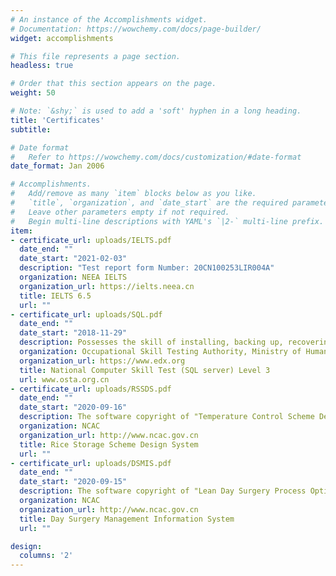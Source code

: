 ```yaml
---
# An instance of the Accomplishments widget.
# Documentation: https://wowchemy.com/docs/page-builder/
widget: accomplishments

# This file represents a page section.
headless: true

# Order that this section appears on the page.
weight: 50

# Note: `&shy;` is used to add a 'soft' hyphen in a long heading.
title: 'Certificates'
subtitle:

# Date format
#   Refer to https://wowchemy.com/docs/customization/#date-format
date_format: Jan 2006

# Accomplishments.
#   Add/remove as many `item` blocks below as you like.
#   `title`, `organization`, and `date_start` are the required parameters.
#   Leave other parameters empty if not required.
#   Begin multi-line descriptions with YAML's `|2-` multi-line prefix.
item:
- certificate_url: uploads/IELTS.pdf
  date_end: ""
  date_start: "2021-02-03"
  description: "Test report form Number: 20CN100253LIR004A"
  organization: NEEA IELTS
  organization_url: https://ielts.neea.cn
  title: IELTS 6.5
  url: ""
- certificate_url: uploads/SQL.pdf
  date_end: ""
  date_start: "2018-11-29"
  description: Possesses the skill of installing, backing up, recovering and monitoring databases, and basic database operation using SQL.
  organization: Occupational Skill Testing Authority, Ministry of Human Resources and Social Security of China
  organization_url: https://www.edx.org
  title: National Computer Skill Test (SQL server) Level 3
  url: www.osta.org.cn
- certificate_url: uploads/RSSDS.pdf 
  date_end: ""
  date_start: "2020-09-16"
  description: The software copyright of "Temperature Control Scheme Design of Rice Storage Tank and Study on The Influence of Stacking Mode on Rice Storage at Low Temperature"
  organization: NCAC
  organization_url: http://www.ncac.gov.cn
  title: Rice Storage Scheme Design System
  url: ""
- certificate_url: uploads/DSMIS.pdf 
  date_end: ""
  date_start: "2020-09-15"
  description: The software copyright of "Lean Day Surgery Process Optimization and Its Management Information System (Prototype System) Development"
  organization: NCAC
  organization_url: http://www.ncac.gov.cn
  title: Day Surgery Management Information System
  url: ""

design:
  columns: '2' 
---
```

